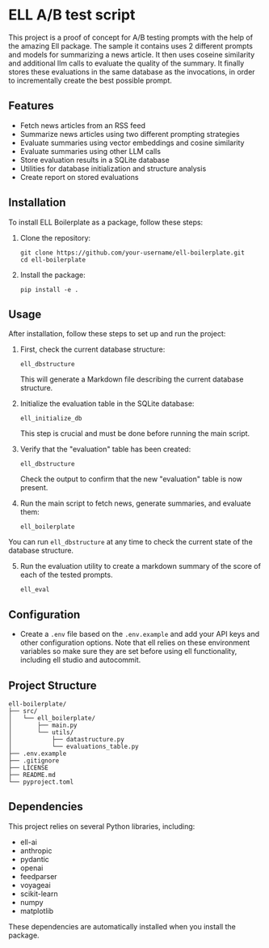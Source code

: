 # ELL A/B test script

This project is a proof of concept for A/B testing prompts with the help of the amazing Ell package. The sample it contains uses 2 different prompts and models for summarizing a news article. It then uses coseine similarity and additional llm calls to evaluate the quality of the summary. 
It finally stores these evaluations in the same database as the invocations, in order to incrementally create the best possible prompt. 

## Features

- Fetch news articles from an RSS feed
- Summarize news articles using two different prompting strategies
- Evaluate summaries using vector embeddings and cosine similarity
- Evaluate summaries using other LLM calls
- Store evaluation results in a SQLite database
- Utilities for database initialization and structure analysis
- Create report on stored evaluations

## Installation

To install ELL Boilerplate as a package, follow these steps:

1. Clone the repository:

   ```
   git clone https://github.com/your-username/ell-boilerplate.git
   cd ell-boilerplate
   ```

2. Install the package:
   ```
   pip install -e .
   ```

## Usage

After installation, follow these steps to set up and run the project:

1. First, check the current database structure:

   ```
   ell_dbstructure
   ```

   This will generate a Markdown file describing the current database structure.

2. Initialize the evaluation table in the SQLite database:

   ```
   ell_initialize_db
   ```

   This step is crucial and must be done before running the main script.

3. Verify that the "evaluation" table has been created:

   ```
   ell_dbstructure
   ```

   Check the output to confirm that the new "evaluation" table is now present.

4. Run the main script to fetch news, generate summaries, and evaluate them:
   ```
   ell_boilerplate
   ```

You can run `ell_dbstructure` at any time to check the current state of the database structure.

5. Run the evaluation utility to create a markdown summary of the score of each of the tested prompts.
   ```
   ell_eval
   ```

## Configuration

- Create a `.env` file based on the `.env.example` and add your API keys and other configuration options. Note that ell relies on these environment variables so make sure they are set before using ell functionality, including ell studio and autocommit.

## Project Structure

```
ell-boilerplate/
├── src/
│   └── ell_boilerplate/
│       ├── main.py
│       └── utils/
│           ├── datastructure.py
│           └── evaluations_table.py
├── .env.example
├── .gitignore
├── LICENSE
├── README.md
└── pyproject.toml
```

## Dependencies

This project relies on several Python libraries, including:

- ell-ai
- anthropic
- pydantic
- openai
- feedparser
- voyageai
- scikit-learn
- numpy
- matplotlib

These dependencies are automatically installed when you install the package.
